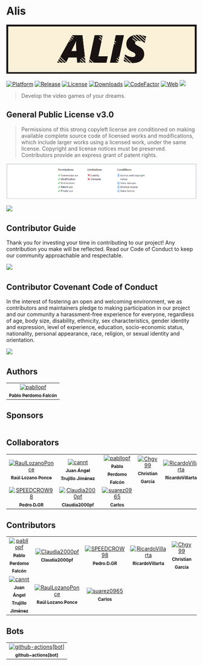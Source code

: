 # Alis
[![](docs/resources/banner/Alis_Banner_970x250.png)](https://pabllopf.github.io/Alis/index.html)

[![Platform](https://shields.io/badge/Platform-Windows%20%7C%20OSX%20%7C%20Linux%20%7C%20IOS%20%7C%20Android-blue)]()
[![Release](https://img.shields.io/github/release/pabllopf/alis.svg)](https://github.com/pabllopf/alis/releases/latest)
[![License](https://img.shields.io/badge/license-GPL%20v3.0-blue)](https://github.com/pabllopf/Alis/blob/main/LICENSE)
[![Downloads](https://img.shields.io/github/downloads/pabllopf/alis/total?color=blue)]()
[![CodeFactor](https://www.codefactor.io/repository/github/pabllopf/alis/badge)](https://www.codefactor.io/repository/github/pabllopf/alis)
[![Web](https://img.shields.io/website?down_color=red&down_message=failed&up_color=blue&up_message=active&url=https%3A%2F%2Fpabllopf.github.io%2FAlis%2F)](https://pabllopf.github.io/Alis/index.html)
<img src="https://visitor-badge.laobi.icu/badge?page_id=pabllopf.alis">
> Develop the video games of your dreams.


## General Public License v3.0

> Permissions of this strong copyleft license are conditioned on making available complete source code of licensed works
> and modifications, which include larger works using a licensed work, under the same license. Copyright and license
> notices must be preserved. Contributors provide an express grant of patent rights.

[![License](docs/resources/license/License.png)](https://github.com/pabllopf/Alis/blob/master/LICENSE)

[![](https://img.shields.io/badge/Read%20More--blue)](https://github.com/pabllopf/Alis/blob/master/licence.md)


## Contributor Guide
Thank you for investing your time in contributing to our project! Any contribution you make will be reflected.
Read our Code of Conduct to keep our community approachable and respectable.

[![](https://img.shields.io/badge/Read%20More--blue)](https://github.com/pabllopf/Alis/blob/main/code_of_conduct.md)


## Contributor Covenant Code of Conduct

In the interest of fostering an open and welcoming environment, we as contributors and maintainers pledge to making
participation in our project and our community a harassment-free experience for everyone, regardless of age, body size,
disability, ethnicity, sex characteristics, gender identity and expression, level of experience, education,
socio-economic status, nationality, personal appearance, race, religion, or sexual identity and orientation.

[![](https://img.shields.io/badge/Read%20More--blue)](https://github.com/pabllopf/Alis/blob/main/code_of_conduct.md)

## Authors

<!-- readme: pabllopf -start -->
<table>
<tr>
    <td align="center">
        <a href="https://github.com/pabllopf">
            <img src="https://avatars.githubusercontent.com/u/48176121?v=4" width="75;" alt="pabllopf"/>
            <br />
            <sub><b>Pablo Perdomo Falcón</b></sub>
        </a>
    </td></tr>
</table>
<!-- readme: pabllopf -end -->

## Sponsors

<!-- readme: sponsors -start -->
<table>
</table>
<!-- readme: sponsors -end -->

## Collaborators

<!-- readme: collaborators -start -->
<table>
<tr>
    <td align="center">
        <a href="https://github.com/RaulLozanoPonce">
            <img src="https://avatars.githubusercontent.com/u/43152062?v=4" width="75;" alt="RaulLozanoPonce"/>
            <br />
            <sub><b>Raúl Lozano Ponce</b></sub>
        </a>
    </td>
    <td align="center">
        <a href="https://github.com/cannt">
            <img src="https://avatars.githubusercontent.com/u/45520663?v=4" width="75;" alt="cannt"/>
            <br />
            <sub><b>Juan Ángel Trujillo Jiménez</b></sub>
        </a>
    </td>
    <td align="center">
        <a href="https://github.com/pabllopf">
            <img src="https://avatars.githubusercontent.com/u/48176121?v=4" width="75;" alt="pabllopf"/>
            <br />
            <sub><b>Pablo Perdomo Falcón</b></sub>
        </a>
    </td>
    <td align="center">
        <a href="https://github.com/Chgv99">
            <img src="https://avatars.githubusercontent.com/u/55676590?v=4" width="75;" alt="Chgv99"/>
            <br />
            <sub><b>Christian García</b></sub>
        </a>
    </td>
    <td align="center">
        <a href="https://github.com/RicardoVillarta">
            <img src="https://avatars.githubusercontent.com/u/62963416?v=4" width="75;" alt="RicardoVillarta"/>
            <br />
            <sub><b>RicardoVillarta</b></sub>
        </a>
    </td>
    <td align="center">
        <a href="https://github.com/GabrielRT01">
            <img src="https://avatars.githubusercontent.com/u/75950686?v=4" width="75;" alt="GabrielRT01"/>
            <br />
            <sub><b>Gabriel</b></sub>
        </a>
    </td></tr>
<tr>
    <td align="center">
        <a href="https://github.com/SPEEDCROW98">
            <img src="https://avatars.githubusercontent.com/u/82670532?v=4" width="75;" alt="SPEEDCROW98"/>
            <br />
            <sub><b>Pedro D.GR</b></sub>
        </a>
    </td>
    <td align="center">
        <a href="https://github.com/Claudia2000pf">
            <img src="https://avatars.githubusercontent.com/u/82757764?v=4" width="75;" alt="Claudia2000pf"/>
            <br />
            <sub><b>Claudia2000pf</b></sub>
        </a>
    </td>
    <td align="center">
        <a href="https://github.com/suarez0965">
            <img src="https://avatars.githubusercontent.com/u/82760316?v=4" width="75;" alt="suarez0965"/>
            <br />
            <sub><b>Carlos</b></sub>
        </a>
    </td></tr>
</table>
<!-- readme: collaborators -end -->

## Contributors

<!-- readme: contributors -start -->
<table>
<tr>
    <td align="center">
        <a href="https://github.com/pabllopf">
            <img src="https://avatars.githubusercontent.com/u/48176121?v=4" width="75;" alt="pabllopf"/>
            <br />
            <sub><b>Pablo Perdomo Falcón</b></sub>
        </a>
    </td>
    <td align="center">
        <a href="https://github.com/Claudia2000pf">
            <img src="https://avatars.githubusercontent.com/u/82757764?v=4" width="75;" alt="Claudia2000pf"/>
            <br />
            <sub><b>Claudia2000pf</b></sub>
        </a>
    </td>
    <td align="center">
        <a href="https://github.com/SPEEDCROW98">
            <img src="https://avatars.githubusercontent.com/u/82670532?v=4" width="75;" alt="SPEEDCROW98"/>
            <br />
            <sub><b>Pedro D.GR</b></sub>
        </a>
    </td>
    <td align="center">
        <a href="https://github.com/RicardoVillarta">
            <img src="https://avatars.githubusercontent.com/u/62963416?v=4" width="75;" alt="RicardoVillarta"/>
            <br />
            <sub><b>RicardoVillarta</b></sub>
        </a>
    </td>
    <td align="center">
        <a href="https://github.com/Chgv99">
            <img src="https://avatars.githubusercontent.com/u/55676590?v=4" width="75;" alt="Chgv99"/>
            <br />
            <sub><b>Christian García</b></sub>
        </a>
    </td>
    <td align="center">
        <a href="https://github.com/GabrielRT01">
            <img src="https://avatars.githubusercontent.com/u/75950686?v=4" width="75;" alt="GabrielRT01"/>
            <br />
            <sub><b>Gabriel</b></sub>
        </a>
    </td></tr>
<tr>
    <td align="center">
        <a href="https://github.com/cannt">
            <img src="https://avatars.githubusercontent.com/u/45520663?v=4" width="75;" alt="cannt"/>
            <br />
            <sub><b>Juan Ángel Trujillo Jiménez</b></sub>
        </a>
    </td>
    <td align="center">
        <a href="https://github.com/RaulLozanoPonce">
            <img src="https://avatars.githubusercontent.com/u/43152062?v=4" width="75;" alt="RaulLozanoPonce"/>
            <br />
            <sub><b>Raúl Lozano Ponce</b></sub>
        </a>
    </td>
    <td align="center">
        <a href="https://github.com/suarez0965">
            <img src="https://avatars.githubusercontent.com/u/82760316?v=4" width="75;" alt="suarez0965"/>
            <br />
            <sub><b>Carlos</b></sub>
        </a>
    </td></tr>
</table>
<!-- readme: contributors -end -->

## Bots

<!-- readme: bots -start -->
<table>
<tr>
    <td align="center">
        <a href="https://github.com/github-actions[bot]">
            <img src="https://avatars.githubusercontent.com/in/15368?v=4" width="75;" alt="github-actions[bot]"/>
            <br />
            <sub><b>github-actions[bot]</b></sub>
        </a>
    </td></tr>
</table>
<!-- readme: bots -end -->










